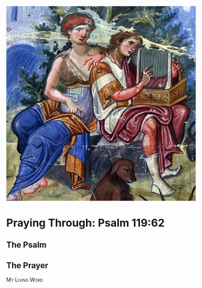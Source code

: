 <img class="intro-right" src="art-paris-psalter.jpg">

<style>
  li {list-style-type: none;}
  p + ul {
    margin-top: -18px;
}
</style>

# Praying Through: Psalm 119:62

## The Psalm

## The Prayer

<div style="font-variant: small-caps;">
My Living Word
</div>
